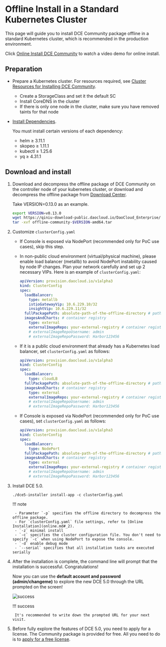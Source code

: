 # Offline Install in a Standard Kubernetes Cluster

This page will guide you to install DCE Community package offline in a standard Kubernetes cluster, which is recommended in the production environment.

Click [Online Install DCE Community](../../../videos/install.md) to watch a video demo for online install.

## Preparation

- Prepare a Kubernetes cluster. For resources required, see [Cluster Resources for Installing DCE Community](../resources.md).

    - Create a StorageClass and set it the default SC
    - Install CoreDNS in the cluster
    - If there is only one node in the cluster, make sure you have removed taints for that node

- [Install Dependencies](../../install-tools.md).

    You must install certain versions of each dependency:

    - helm ≥ 3.11.1
    - skopeo ≥ 1.11.1
    - kubectl ≥ 1.25.6
    - yq ≥ 4.31.1

## Download and install

1. Download and decompress the offline package of DCE Community on the controller node of your kubernetes cluster, or download and decompress the offline package from [Download Center](../../../download/index.md).

    Take VERSION=0.13.0 as an example.

    ```bash
    export VERSION=v0.13.0
    wget https://qiniu-download-public.daocloud.io/DaoCloud_Enterprise/dce5/offline-community-$VERSION-amd64.tar
    tar -xvf offline-community-$VERSION-amd64.tar
    ```

2. Customize `clusterConfig.yaml`

    - If Console is exposed via NodePort (recommended only for PoC use cases), skip this step.

    - In non-public cloud environment (virtual/physical machine), please enable load balancer (metallb) to avoid
      NodePort instability caused by node IP changes. Plan your network carefully and set up 2 necessary VIPs.
      Here is an example of `clusterConfig.yaml`:

        ```yaml title="clusterConfig.yaml"
        apiVersion: provision.daocloud.io/v1alpha3
        kind: ClusterConfig
        spec:
          loadBalancer:
            type: metallb
            istioGatewayVip: 10.6.229.10/32
            insightVip: 10.6.229.11/32
          fullPackagePath: absolute-path-of-the-offline-directory # path for decompressed offline package
          imagesAndCharts: # container registry
            type: external
            externalImageRepo: your-external-registry # container registry address, must be http or https
            # externalImageRepoUsername: admin
            # externalImageRepoPassword: Harbor123456
         ```

     - If it is a public cloud environment that already has a Kubernetes load balancer, set `clusterConfig.yaml` as follows:

        ```yaml title="clusterConfig.yaml"
        apiVersion: provision.daocloud.io/v1alpha3
        kind: ClusterConfig
        spec:
          loadBalancer:
            type: cloudLB
          fullPackagePath: absolute-path-of-the-offline-directory # path for decompressed offline package
          imagesAndCharts: # container registry
            type: external
            externalImageRepo: your-external-registry # container registry address, must be http or https
            # externalImageRepoUsername: admin
            # externalImageRepoPassword: Harbor123456
        ```

     - If Console is exposed via NodePort (recommended only for PoC use cases), set `clusterConfig.yaml` as follows:

        ```yaml title="clusterConfig.yaml"
        apiVersion: provision.daocloud.io/v1alpha3
        kind: ClusterConfig
        spec:
          loadBalancer:
            type: NodePort
          fullPackagePath: absolute-path-of-the-offline-directory # path for decompressed offline package
          imagesAndCharts: # container registry
            type: external
            externalImageRepo: your-external-registry # container registry address, must be http or https
            # externalImageRepoUsername: admin
            # externalImageRepoPassword: Harbor123456
         ```

3. Install DCE 5.0.

    ```shell
    ./dce5-installer install-app -c clusterConfig.yaml
    ```

    !!! note

        - Parameter `-p` specifies the offline directory to decompress the offline package.
        - For `clusterConfig.yaml` file settings, refer to [Online Installation](online.md#_2).
        - `-z` minimal install
        - `-c` specifies the cluster configuration file. You don't need to specify `-c` when using NodePort to expose the console.
        - `-d` enable debug mode
        - `--serial` specifies that all installation tasks are executed serially

4. After the installation is complete, the command line will prompt that the installation is successful. Congratulations!
    
    Now you can use the **default account and password (admin/changeme)** to explore the new DCE 5.0 through the URL prompted on the screen!

    ![success](https://docs.daocloud.io/daocloud-docs-images/docs/install/images/success.png)

    !!! success

        It's recommended to write down the prompted URL for your next visit.

5. Before fully explore the features of DCE 5.0, you need to apply for a license.
   The Community package is provided for free. All you need to do is to [apply for a free license](../../../dce/license0.md).
